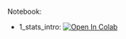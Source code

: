 Notebook:

* 1_stats_intro: [![Open In Colab](https://colab.research.google.com/assets/colab-badge.svg)](https://colab.research.google.com/github/TemaBlag/Applied-Statistics/blob/main/statistical_criteria/1_stats_intro.ipynb)
